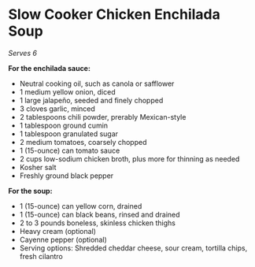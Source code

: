# Slow Cooker Chicken Enchilada Soup
*Serves 6*

**For the enchilada sauce:**
* Neutral cooking oil, such as canola or safflower
* 1 medium yellow onion, diced
* 1 large jalapeño, seeded and finely chopped
* 3 cloves garlic, minced
* 2 tablespoons chili powder, prerably Mexican-style
* 1 tablespoon ground cumin
* 1 tablespoon granulated sugar
* 2 medium tomatoes, coarsely chopped
* 1 (15-ounce) can tomato sauce
* 2 cups low-sodium chicken broth, plus more for thinning as needed
* Kosher salt
* Freshly ground black pepper

**For the soup:**
* 1 (15-ounce) can yellow corn, drained
* 1 (15-ounce) can black beans, rinsed and drained
* 2 to 3 pounds boneless, skinless chicken thighs
* Heavy cream (optional)
* Cayenne pepper (optional)
* Serving options: Shredded cheddar cheese, sour cream, tortilla chips, fresh cilantro
